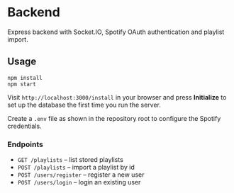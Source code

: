# Backend

Express backend with Socket.IO, Spotify OAuth authentication and playlist import.

## Usage

```
npm install
npm start
```

Visit `http://localhost:3000/install` in your browser and press **Initialize** to set up the database the first time you run the server.

Create a `.env` file as shown in the repository root to configure the Spotify credentials.

### Endpoints

- `GET /playlists` – list stored playlists
- `POST /playlists` – import a playlist by id
- `POST /users/register` – register a new user
- `POST /users/login` – login an existing user

